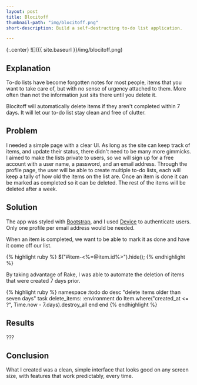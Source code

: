```yaml
---
layout: post
title: Blocitoff
thumbnail-path: "img/blocitoff.png"
short-description: Build a self-destructing to-do list application.

---
```


{:.center}
![]({{ site.baseurl }}/img/blocitoff.png)

## Explanation

To-do lists have become forgotten notes for most people, items that you want to take care of, but with no sense of urgency attached to them. More often than not the information just sits there until you delete it.

Blocitoff will automatically delete items if they aren't completed within 7 days. It will let our to-do list stay clean and free of clutter.

## Problem

I needed a simple page with a clear UI. As long as the site can keep track of items, and update their status, there didn't need to be many more gimmicks. I aimed to make the lists private to users, so we will sign up for a free account with a user name, a password, and an email address. Through the profile page, the user will be able to create multiple to-do lists, each will keep a tally of how old the items on the list are. Once an item is done it can be marked as completed so it can be deleted. The rest of the items will be deleted after a week.


## Solution

The app was styled with [Bootstrap](http://getbootstrap.com/), and I used [Device](https://github.com/plataformatec/devise) to authenticate users. Only one profile per email address would be needed.

When an item is completed, we want to be able to mark it as done and have it come off our list.

{% highlight ruby %}
$("#item-<%=@item.id%>").hide();
{% endhighlight %}

By taking advantage of Rake, I was able to automate the deletion of items that were created 7 days prior.

{% highlight ruby %}
namespace :todo do
  desc "delete items older than seven days"
  task delete_items: :environment do
    Item.where("created_at <= ?", Time.now - 7.days).destroy_all
  end
end
{% endhighlight %}

## Results

???

## Conclusion

What I created was a clean, simple interface that looks good on any screen size, with features that work predictably, every time.
